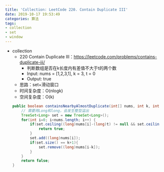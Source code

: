 ```yaml
---
title: 'Collection: LeetCode 220. Contain Duplicate III'
date: 2019-10-17 19:53:49
categories: 算法
tags:  
- collection
- set
- window
---
```

- collection
    - 220 Contain Duplicate III：https://leetcode.com/problems/contains-duplicate-iii/
        - 判断数组是否在k长度内有差值不大于t的两个数
        - Input: nums = [1,2,3,1], k = 3, t = 0
        - Output: true
        <!-- more -->
    - 思路：set+滑动窗口
    - 时间复杂度：O(nlogk)
    - 空间复杂度：O(k)
    ```java
    public boolean containsNearbyAlmostDuplicate(int[] nums, int k, int t) {
        // 需要用Long和long，会发生整型溢出
        TreeSet<Long> set = new TreeSet<Long>();
        for(int i=0; i<nums.length; i++) {
            if(set.ceiling((long)nums[i]-(long)t) != null && set.ceiling((long)nums[i]-(long)t)<=(long)nums[i]+(long)t){
                return true;
            }
            set.add((long)nums[i]);
            if(set.size() == k+1){
                set.remove((long)nums[i-k]);
            }
        }
        return false;
    }
    ```